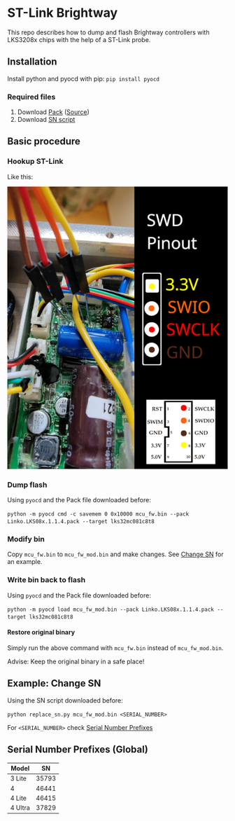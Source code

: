 # ST-Link Brightway
This repo describes how to dump and flash Brightway controllers with LKS3208x chips with the help of a ST-Link probe.

## Installation
Install python and pyocd with pip: `pip install pyocd`

### Required files
1. Download [Pack](Linko.LKS08x.1.1.4.pack) ([Source](https://www.lksmcu.com/static/upload/file/20230113/Linko.LKS08x_v1.14.zip))
1. Download [SN script](replace_sn.py)

## Basic procedure

### Hookup ST-Link
Like this:

![image](swd_pinout.png)

### Dump flash
Using `pyocd` and the Pack file downloaded before:

`python -m pyocd cmd -c savemem 0 0x10000 mcu_fw.bin --pack Linko.LKS08x.1.1.4.pack --target lks32mc081c8t8`

### Modify bin
Copy `mcu_fw.bin` to `mcu_fw_mod.bin` and make changes. See [Change SN](#change-sn) for an example.

### Write bin back to flash
Using `pyocd` and the Pack file downloaded before:

`python -m pyocd load mcu_fw_mod.bin --pack Linko.LKS08x.1.1.4.pack --target lks32mc081c8t8`

#### Restore original binary
Simply run the above command with `mcu_fw.bin` instead of `mcu_fw_mod.bin`.

Advise: Keep the original binary in a safe place!


## Example: Change SN
Using the SN script downloaded before:

`python replace_sn.py mcu_fw_mod.bin <SERIAL_NUMBER>`

For `<SERIAL_NUMBER>` check [Serial Number Prefixes](#serial-number-prefixes)

## Serial Number Prefixes (Global)
| Model | SN |
| --- | --- |
| 3 Lite | 35793 |
| 4 | 46441 |
| 4 Lite | 46415 |
| 4 Ultra | 37829 |

